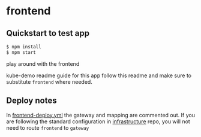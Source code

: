 # frontend

## Quickstart to test app
```bash
$ npm install
$ npm start
```
play around with the frontend

kube-demo readme guide for this app
follow this readme and make sure to substitute `frontend` where needed.

## Deploy notes
In [frontend-deploy.yml](./frontend-deploy.yml) the gateway and mapping are commented out. If you are following the standard configuration in [infrastructure](https://gitlab.com/kube-demo/infrastructure#configure-1) repo, you will not need to route `frontend` to `gateway`